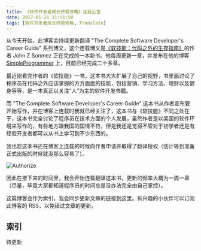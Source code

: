 ```yaml
---
title: 《软件开发者成长终极攻略》连载公告
date: 2017-01-21 21:51:58
tags: [软件开发者成长终极攻略, Translate]
---
```


从今天开始，此博客会持续更新翻译 "The Complete Software Developer's Career Guide" 系列博文，这个连载博文是[《软技能：代码之外的生存指南》](https://www.amazon.cn/gp/product/B01IB086H4/ref=od_aui_detailpages00?ie=UTF8&psc=1)的作者 John Z.Sonmez 正在完成的一本新书。他每周更新一章，并发布在他的博客 [SimpleProgrammer](https://simpleprogrammer.com/) 上，目前已经完成二十多章。

最近刚看完作者的《软技能》一书，这本书大大扩展了自己的视野，书里面讨论了程序员在代码之外应该掌握的方方面面的技能，包括营销、学习方法、理财以及健身等等，是一本真正以关注“人”为主的软件开发书籍。

而 "The Complete Software Developer's Career Guide" 这本书从作者宣布要开始写作，并在博客上连载时我就已经关注了，这本书与《软技能》不同之处在于，这本书完全讨论了程序员在技术方面的个人发展，虽然作者是以美国的软件环境来写作的，有些地方跟我国的国情不符，但是我还是觉得不管对于初学者还是有经验开发者都可以从书上学习到不少东西的。

<!-- more -->

我也趁这本书还在博客上连载的时候向作者申请并取得了翻译授权（估计等到准备正式出版的时候就没那么容易了）。

![Authorize](http://7xqonv.com1.z0.glb.clouddn.com/complete-software-developers-career-guide-index-pic.png?imageView2/2/h/501)

因此在接下来的时间里，我会开始连载翻译这本书，更新的频率大概为一周一章（尽量，毕竟大家都知道程序员的时间总是没办法完全由自己掌控）。

这篇博客会作为索引，我会同步更新文章的链接到这里。有兴趣的小伙伴可以订阅此博客的 RSS，以免错过文章的更新。

## 索引

待更新
